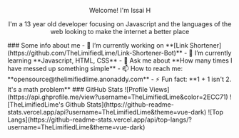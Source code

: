 <!--
**TheLimifiedLime/TheLimifiedLime** is a ✨ _special_ ✨ repository because its `README.md` (this file) appears on your GitHub profile. -->
<p align="center">Welcome! I'm Issai H</p>
<p align="center">I'm a 13 year old developer focusing on Javascript and the languages of the web looking to make the internet a better place</p>
### Some info about me
- 🔭 I’m currently working on **[Link Shortener](https://github.com/TheLimifiedLime/Link-Shortener-Bot)**
- 🌱 I’m currently learning **Javascript, HTML, CSS**
- 💬 Ask me about **How many times I have messed up something simple**
- 📫 How to reach me: **opensource@thelimifiedlime.anonaddy.com**
- ⚡ Fun fact: **1 + 1 isn't 2. It's a math problem**
### GitHub Stats
![Profile Views](https://api.ghprofile.me/view?username=TheLimifiedLime&color=2ECC71)  
![TheLimifiedLime's Github Stats](https://github-readme-stats.vercel.app/api?username=TheLimifiedLime&theme=vue-dark)  
![Top Langs](https://github-readme-stats.vercel.app/api/top-langs/?username=TheLimifiedLime&theme=vue-dark)  
